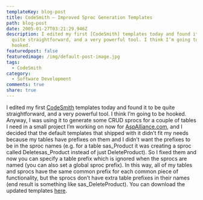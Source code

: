 ```yaml
---
templateKey: blog-post
title: CodeSmith – Improved Sproc Generation Templates
path: blog-post
date: 2005-01-27T03:21:29.946Z
description: I edited my first [CodeSmith] templates today and found it to be
  quite straightforward, and a very powerful tool. I think I’m going to be
  hooked.
featuredpost: false
featuredimage: /img/default-post-image.jpg
tags:
  - CodeSmith
category:
  - Software Development
comments: true
share: true
---
```

<!--StartFragment-->

I edited my first [CodeSmith](http://www.ericjsmith.net/codesmith) templates today and found it to be quite straightforward, and a very powerful tool. I think I’m going to be hooked. Anyway, I was using it to generate some CRUD sprocs for a couple of tables I need in a small project I’m working on now for [AspAlliance.com](http://aspalliance.com/), and I decided that the default templates that shipped with it didn’t fit my needs because my tables have prefixes on them and I didn’t want the prefixes to be in the sproc names (e.g. for a table sas_Product it was creating a sproc called Deletesas_Product instead of just DeleteProduct). So I fixed them and now you can specify a table prefix which is ignored when the sprocs are named (you can also set a global sproc prefix). In this way, all of my tables and sprocs have the same common prefix for each common piece of functionality, but the sprocs don’t have extra table prefixes in their names (end result is something like sas_DeleteProduct). You can download the updated templates [here](http://authors.aspalliance.com/stevesmith/download/SprocTemplates.zip).

<!--EndFragment-->
